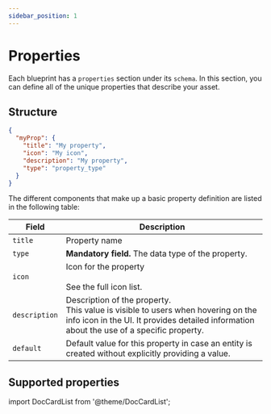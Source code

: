 ```yaml
---
sidebar_position: 1
---
```


# Properties

Each blueprint has a `properties` section under its `schema`. In this section, you can define all of the unique properties that describe your asset.

## Structure

```json showLineNumbers
{
  "myProp": {
    "title": "My property",
    "icon": "My icon",
    "description": "My property",
    "type": "property_type"
  }
}
```

The different components that make up a basic property definition are listed in the following table:

| Field         | Description                                                                                                                                                                        |
| ------------- | ---------------------------------------------------------------------------------------------------------------------------------------------------------------------------------- |
| `title`       | Property name                                                                                                                                                                      |
| `type`        | **Mandatory field.** The data type of the property.                                                                                                                                |
| `icon`        | Icon for the property <br /><br />See the full icon list.                                                                                                                          |
| `description` | Description of the property.<br /> This value is visible to users when hovering on the info icon in the UI. It provides detailed information about the use of a specific property. |
| `default`     | Default value for this property in case an entity is created without explicitly providing a value.                                                                                 |

## Supported properties

import DocCardList from '@theme/DocCardList';

<DocCardList />
